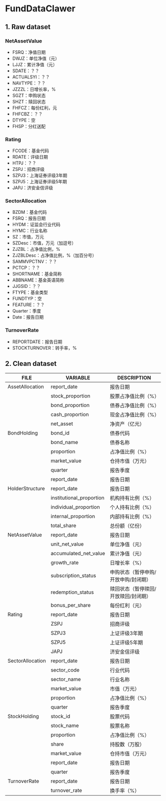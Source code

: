 # FundDataClawer

## 1. Raw dataset
### NetAssetValue
- FSRQ：净值日期
- DWJZ：单位净值（元）
- LJJZ：累计净值（元）
- SDATE：？？
- ACTUALSYI：？？
- NAVTYPE：？？
- JZZZL：日增长率，%
- SGZT：申购状态
- SHZT：赎回状态
- FHFCZ：每份红利，元
- FHFCBZ：？？
- DTYPE：空
- FHSP：分红送配

### Rating
- FCODE：基金代码
- RDATE：评级日期
- HTPJ：？？
- ZSPJ：招商评级
- SZPJ3：上海证券评级3年期
- SZPJ5：上海证券评级5年期
- JAPJ：济安金信评级

### SectorAllocation
- BZDM：基金代码
- FSRQ：报告日期
- HYDM：证监会行业代码
- HYMC：行业名称
- SZ：市值，万元
- SZDesc：市值，万元（加逗号）
- ZJZBL：占净值比例，%
- ZJZBLDesc：占净值比例，%（加百分号）
- SAMMVPCTNV：？？
- PCTCP：？？
- SHORTNAME：基金简称
- ABBNAME：基金英语简称
- JJGSID：？？
- FTYPE：基金类型
- FUNDTYP：空
- FEATURE：？？
- Quarter：季度
- Date：报告日期

### TurnoverRate
- REPORTDATE：报告日期
- STOCKTURNOVER：转手率，%


## 2. Clean dataset

| FILE             | VARIABLE                 | DESCRIPTION                          |
| ---------------- | ------------------------ | ------------------------------------ |
| AssetAllocation  | report_date              | 报告日期                         |
|                  | stock_proportion         | 股票占净值比例（%）         |
|                  | bond_proportion          | 债券占净值比例（%）         |
|                  | cash_proportion          | 现金占净值比例（%）         |
|                  | net_asset                | 净资产（亿元）                |
| BondHolding      | bond_id                  | 债券代码                         |
|                  | bond_name                | 债券名称                         |
|                  | proportion               | 占净值比例（%）               |
|                  | market_value             | 仓持市值（万元）             |
|                  | quarter                  | 报告季度                         |
|                  | report_date              | 报告日期                         |
| HolderStructure  | report_date              | 报告日期                         |
|                  | institutional_proportion | 机构持有比例（%）            |
|                  | individual_proportion    | 个人持有比例（%）            |
|                  | internal_proportion      | 内部持有比例（%）            |
|                  | total_share              | 总份额（亿份）                |
| NetAssetValue    | report_date              | 报告日期                         |
|                  | unit_net_value           | 单位净值（元）                |
|                  | accumulated_net_value    | 累计净值（元）                |
|                  | growth_rate              | 日增长率（%）                  |
|                  | subscription_status      | 申购状态（暂停申购/开放申购/封闭期） |
|                  | redemption_status        | 赎回状态（暂停赎回/开放赎回/封闭期） |
|                  | bonus_per_share          | 每份红利（元）                |
| Rating           | report_date              | 报告日期                         |
|                  | ZSPJ                     | 招商评级                         |
|                  | SZPJ3                    | 上证评级3年期                  |
|                  | SZPJ5                    | 上证评级5年期                  |
|                  | JAPJ                     | 济安金信评级                   |
| SectorAllocation | report_date              | 报告日期                         |
|                  | sector_code              | 行业代码                         |
|                  | sector_name              | 行业名称                         |
|                  | market_value             | 市值（万元）                   |
|                  | proportion               | 占净值比例（%）               |
|                  | quarter                  | 报告季度                         |
| StockHolding     | stock_id                 | 股票代码                         |
|                  | stock_name               | 股票名称                         |
|                  | proportion               | 占净值比例（%）               |
|                  | share                    | 持股数（万股）                |
|                  | market_value             | 仓持市值（万元）             |
|                  | report_date              | 报告日期                         |
|                  | quarter                  | 报告季度                         |
| TurnoverRate     | report_date              | 报告日期                         |
|                  | turnover_rate            | 换手率（%）                     |